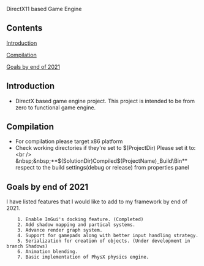  DirectX11 based Game Engine
## Contents

[Introduction](#Introduction)

[Compilation](#Compilation)

[Goals by end of 2021](#Goalsbyendof2021)


## Introduction
- DirectX based game engine project. This project is intended to be from zero to functional game engine.

## Compilation
- For compilation please target x86 platform
- Check working directories if they're set to $(ProjectDir) Please set it to: <br />
  &nbsp;&nbsp;**$(SolutionDir)Compiled\$(ProjectName)_Build\Bin** respect to the build settings(debug or release) from properties panel
   

## Goals by end of 2021
 I have listed features that I would like to add to my framework by end of 2021.       
 
        1. Enable ImGui's docking feature. (Completed)
        2. Add shadow mapping and partical systems.
        3. Advance render graph system.
        4. Support for gamepads along with better input handling strategy.
        5. Serialization for creation of objects. (Under development in branch Shadows)
        6. Animation blending.
        7. Basic implementation of PhysX physics engine.
